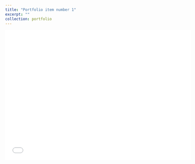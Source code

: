 ```yaml
---
title: "Portfolio item number 1"
excerpt: ""
collection: portfolio
---
```


<!-- <object data='/files/Microsoft_Certified_Professional_Certificate_0.pdf' type="application/pdf" width="700px" height="500px">
    <embed src='/files/Microsoft_Certified_Professional_Certificate_0.pdf'>
        <p>This browser does not support PDFs. Please download the PDF to view it <a href="http://nicorb93.github.io/files/Microsoft_Certified_Professional_Certificate_0.pdf">Download PDF</a>.</p>
    </embed>
</object> -->
<iframe src="/files/Microsoft_Certified_Professional_Certificate_0.pdf#toolbar=0" style="width:600px; height:420px;" frameborder="0"></iframe>
